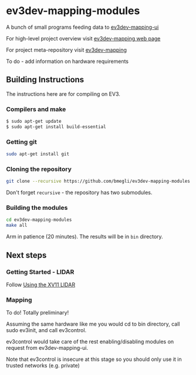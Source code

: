 # ev3dev-mapping-modules
A bunch of small programs feeding data to [ev3dev-mapping-ui](https://github.com/bmegli/ev3dev-mapping-ui)

For high-level project overview visit [ev3dev-mapping web page](http://www.ev3dev.org/projects/2016/08/07/Mapping/)

For project meta-repository visit [ev3dev-mapping](https://github.com/bmegli/ev3dev-mapping)

To do - add information on hardware requirements

## Building Instructions

The instructions here are for compiling on EV3.

### Compilers and make

``` bash
$ sudo apt-get update
$ sudo apt-get install build-essential
```

### Getting git

``` bash
sudo apt-get install git
```

### Cloning the repository

``` bash
git clone --recursive https://github.com/bmegli/ev3dev-mapping-modules
```

Don't forget `recursive` - the repository has two submodules.

### Building the modules

``` bash
cd ev3dev-mapping-modules
make all
```

Arm in patience (20 minutes). The results will be in `bin` directory.

## Next steps

### Getting Started - LIDAR

Follow [Using the XV11 LIDAR](http://www.ev3dev.org/docs/tutorials/using-xv11-lidar/)

### Mapping 

To do! Totally preliminary!

Assuming the same hardware like me you would cd to bin directory, call sudo ev3init, and call ev3control.

ev3control would take care of the rest enabling/disabling modules on request from ev3dev-mapping-ui.

Note that ev3control is insecure at this stage so you should only use it in trusted networks (e.g. private)
